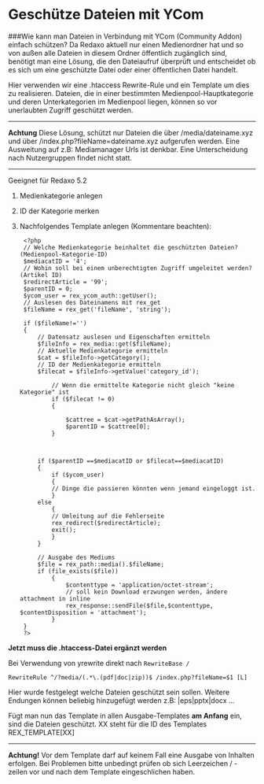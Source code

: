 # Geschütze Dateien mit YCom

###Wie kann man Dateien in Verbindung mit YCom (Community Addon) einfach schützen?
Da Redaxo aktuell nur einen Medienordner hat und so von außen alle Dateien in diesem Ordner öffentlich zugänglich sind, benötigt man eine Lösung, die den Dateiaufruf überprüft und entscheidet ob es sich um eine geschützte Datei oder einer öffentlichen Datei handelt. 

Hier verwenden wir eine .htaccess Rewrite-Rule und ein Template um dies zu realisieren.  Dateien, die in einer bestimmten Medienpool-Hauptkategorie und deren Unterkategorien im Medienpool liegen, können so vor unerlaubten Zugriff geschützt werden. 

----------
**Achtung**
Diese Lösung, schützt nur Dateien die über /media/dateiname.xyz und über /index.php?fileName=dateiname.xyz aufgerufen werden. Eine Ausweitung auf z.B: Mediamanager Urls ist denkbar. Eine Unterscheidung nach Nutzergruppen findet nicht statt. 

----------
Geeignet für Redaxo 5.2

1. Medienkategorie anlegen
2. ID der Kategorie merken 
3. Nachfolgendes Template anlegen (Kommentare beachten): 

		<?php
		// Welche Medienkategorie beinhaltet die geschützten Dateien? (Medienpool-Kategorie-ID)
		$mediacatID = '4';
		// Wohin soll bei einem unberechtigten Zugriff umgeleitet werden? (Artikel ID) 
		$redirectArticle = '99'; 
		$parentID = 0;
		$ycom_user = rex_ycom_auth::getUser();
		// Auslesen des Dateinamens mit rex_get
		$fileName = rex_get('fileName', 'string');
		
		if ($fileName!='')
		{
			// Datensatz auslesen und Eigenschaften ermitteln
			$fileInfo = rex_media::get($fileName);
			// Aktuelle Medienkategorie ermitteln
			$cat = $fileInfo->getCategory();
			// ID der Medienkategorie ermitteln
			$filecat = $fileInfo->getValue('category_id');
		        
		       	// Wenn die ermittelte Kategorie nicht gleich "keine Kategorie" ist 
			    if ($filecat != 0) 
			    { 
			  
				    $cattree = $cat->getPathAsArray();
				    $parentID = $cattree[0];
			    }
		
		
		
			if ($parentID ==$mediacatID or $filecat==$mediacatID)
			{
				if ($ycom_user)
				{
				// Dinge die passieren könnten wenn jemand eingeloggt ist. 
				}
			else
				{
				// Umleitung auf die Fehlerseite
				rex_redirect($redirectArticle);
				exit();
				}
			}                             
	
			// Ausgabe des Mediums
			$file = rex_path::media().$fileName;
			if (file_exists($file)) 
				{
				 	$contenttype = 'application/octet-stream';
				 	// soll kein Download erzwungen werden, ändere attachment in inline
		   			rex_response::sendFile($file,$contenttype, $contentDisposition = 'attachment');
				}
		}	
		?>

**Jetzt muss die .htaccess-Datei ergänzt werden**

Bei Verwendung von yrewrite direkt nach `RewriteBase /`
    
	RewriteRule ^/?media/(.*\.(pdf|doc|zip))$ /index.php?fileName=$1 [L]

Hier wurde festgelegt welche Dateien geschützt sein sollen.
Weitere Endungen können beliebig hinzugefügt werden z.B:  |eps|pptx|docx …


Fügt man nun das Template in allen Ausgabe-Templates **am Anfang** ein, sind die Dateien geschützt. 
XX steht für die ID des Templates
REX_TEMPLATE[XX]


----------
**Achtung!** Vor dem Template darf auf keinem Fall eine Ausgabe von Inhalten erfolgen.
Bei Problemen bitte unbedingt prüfen ob sich Leerzeichen / -zeilen vor und nach dem Template eingeschlichen haben.  

